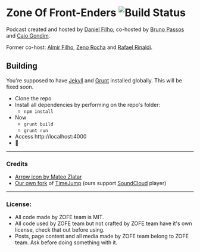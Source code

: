 # Zone Of Front-Enders ![Build Status](https://api.travis-ci.org/zofepod/zofe.svg)

Podcast created and hosted by [Daniel Filho](http://github.com/danielfilho); co-hosted by [Bruno Passos](https://github.com/bpassos) and [Caio Gondim](https://github.com/caiogondim).

Former co-host: [Almir Filho](https://github.com/almirfilho), [Zeno Rocha](https://github.com/zenorocha) and [Rafael Rinaldi](https://github.com/rafaelrinaldi).

## Building

You're supposed to have [Jekyll](http://jekyllrb.com/) and [Grunt](http://gruntjs.com/) installed globally. This will be fixed soon.

- Clone the repo
- Install all dependencies by performing on the repo's folder:
  - `npm install`
- Now
  - `grunt build`
  - `grunt run`
- Access http://localhost:4000
- 🚢

---

### Credits

- [Arrow icon by Mateo Zlatar](http://thenounproject.com/term/arrow/6490/)
- [Our own fork](https://github.com/zofepod/TimeJump) of [TimeJump](https://github.com/davatron5000/TimeJump) (ours support [SoundCloud](http://soundcloud.com) player)

---

### License:

- All code made by ZOFE team is MIT.
- All code used by ZOFE team but not crafted by ZOFE team have it's own license, check that out before using.
- Posts, page content and all media made by ZOFE team belong to ZOFE team. Ask before doing something with it.
